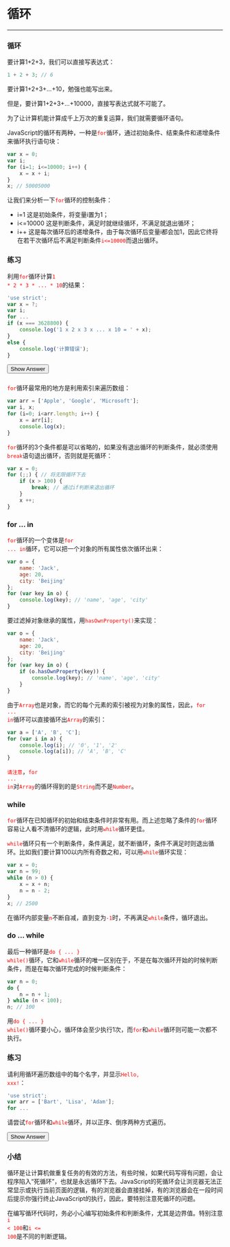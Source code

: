 <link rel="stylesheet" href="../../../static/css/button.css"/>
<link rel="stylesheet" href="../../../static/css/console.css"/>

# 循环
---

### 循环
要计算1+2+3，我们可以直接写表达式：

```javascript
1 + 2 + 3; // 6
```

要计算1+2+3+...+10，勉强也能写出来。

但是，要计算1+2+3+...+10000，直接写表达式就不可能了。

为了让计算机能计算成千上万次的重复运算，我们就需要循环语句。

JavaScript的循环有两种，一种是<font color="red"><code>for</code></font>循环，通过初始条件、结束条件和递增条件来循环执行语句块：

```javascript
var x = 0;
var i;
for (i=1; i<=10000; i++) {
    x = x + i;
}
x; // 50005000
```

让我们来分析一下<font color="red"><code>for</code></font>循环的控制条件：

* i=1 这是初始条件，将变量i置为1；
* i<=10000 这是判断条件，满足时就继续循环，不满足就退出循环；
* i++ 这是每次循环后的递增条件，由于每次循环后变量i都会加1，因此它终将在若干次循环后不满足判断条件<font color="red"><code>i<=10000</code></font>而退出循环。

### 练习
利用<font color="red"><code>for</code></font>循环计算<font color="red"><code>1 * 2 * 3 * ... * 10</code></font>的结果：

```javascript
'use strict';
var x = ?;
var i;
for ...
if (x === 3628800) {
    console.log('1 x 2 x 3 x ... x 10 = ' + x);
}
else {
    console.log('计算错误');
}
```

<button class="run" onclick="(() => {
    const answer = `
'use strict';
var x = x;
var 10;
for (i = 1; i <= 10; i++) {
    x *=i;
}
if (x === 3628800) {
    console.log('1 x 2 x 3 x ... x 10 = ' + x);
}
else {
    console.log('计算错误');
}
`;
    alert(answer);
})();">Show Answer</button>

### 
<font color="red"><code>for</code></font>循环最常用的地方是利用索引来遍历数组：

```javascript
var arr = ['Apple', 'Google', 'Microsoft'];
var i, x;
for (i=0; i<arr.length; i++) {
    x = arr[i];
    console.log(x);
}
```

<font color="red"><code>for</code></font>循环的3个条件都是可以省略的，如果没有退出循环的判断条件，就必须使用<font color="red"><code>break</code></font>语句退出循环，否则就是死循环：

```javascript
var x = 0;
for (;;) { // 将无限循环下去
    if (x > 100) {
        break; // 通过if判断来退出循环
    }
    x ++;
}
```

### for ... in
<font color="red"><code>for</code></font>循环的一个变体是<font color="red"><code>for ... in</code></font>循环，它可以把一个对象的所有属性依次循环出来：

```javascript
var o = {
    name: 'Jack',
    age: 20,
    city: 'Beijing'
};
for (var key in o) {
    console.log(key); // 'name', 'age', 'city'
}
```

要过滤掉对象继承的属性，用<font color="red"><code>hasOwnProperty()</code></font>来实现：

```javascript
var o = {
    name: 'Jack',
    age: 20,
    city: 'Beijing'
};
for (var key in o) {
    if (o.hasOwnProperty(key)) {
        console.log(key); // 'name', 'age', 'city'
    }
}
```

由于<font color="red"><code>Array</code></font>也是对象，而它的每个元素的索引被视为对象的属性，因此，<font color="red"><code>for ... in</code></font>循环可以直接循环出<font color="red"><code>Array</code></font>的索引：

```javascript
var a = ['A', 'B', 'C'];
for (var i in a) {
    console.log(i); // '0', '1', '2'
    console.log(a[i]); // 'A', 'B', 'C'
}
```

<font color="red"><code>请注意</code></font>，<font color="red"><code>for ... in</code></font>对<font color="red"><code>Array</code></font>的循环得到的是<font color="red"><code>String</code></font>而不是<font color="red"><code>Number</code></font>。

### while
<font color="red"><code>for</code></font>循环在已知循环的初始和结束条件时非常有用。而上述忽略了条件的<font color="red"><code>for</code></font>循环容易让人看不清循环的逻辑，此时用<font color="red"><code>while</code></font>循环更佳。

<font color="red"><code>while</code></font>循环只有一个判断条件，条件满足，就不断循环，条件不满足时则退出循环。比如我们要计算100以内所有奇数之和，可以用<font color="red"><code>while</code></font>循环实现：

```javascript
var x = 0;
var n = 99;
while (n > 0) {
    x = x + n;
    n = n - 2;
}
x; // 2500
```

在循环内部变量<font color="red"><code>n</code></font>不断自减，直到变为<font color="red"><code>-1</code></font>时，不再满足<font color="red"><code>while</code></font>条件，循环退出。

### do ... while
最后一种循环是<font color="red"><code>do { ... } while()</code></font>循环，它和<font color="red"><code>while</code></font>循环的唯一区别在于，不是在每次循环开始的时候判断条件，而是在每次循环完成的时候判断条件：

```javascript
var n = 0;
do {
    n = n + 1;
} while (n < 100);
n; // 100
```

用<font color="red"><code>do { ... } while()</code></font>循环要小心，循环体会至少执行1次，而<font color="red"><code>for</code></font>和<font color="red"><code>while</code></font>循环则可能一次都不执行。

### 练习
请利用循环遍历数组中的每个名字，并显示<font color="red"><code>Hello, xxx!</code></font>：

```javascript
'use strict';
var arr = ['Bart', 'Lisa', 'Adam'];
for ...
```

请尝试<font color="red"><code>for</code></font>循环和<font color="red"><code>while</code></font>循环，并以正序、倒序两种方式遍历。

<button class="run" onclick="(() => {
    const answer = `
'use strict';
var arr = ['Bart', 'Lisa', 'Adam'];
// for循环正序
for (var i in arr.sort()) {
    console.log(\`Hello, \${arr[i]}!\`);
}
// for循环倒序
for (var j in arr.sort().reverse()) {
    console.log(\`Hello, \${arr[j]}!\`);
}
// while循环正序
var i = 0;
while (i < arr.sort().length) {
    console.log(\`Hello, \${arr[i]}!\`);
    i++;
}
// while循环倒序
var j = 0;
while (j < arr.sort().reverse().length) {
    console.log(\`Hello, \${arr[j]}!\`);
    j++;
}
`;
    alert(answer);
})();">Show Answer</button>
 
### 小结
循环是让计算机做重复任务的有效的方法，有些时候，如果代码写得有问题，会让程序陷入“死循环”，也就是永远循环下去。JavaScript的死循环会让浏览器无法正常显示或执行当前页面的逻辑，有的浏览器会直接挂掉，有的浏览器会在一段时间后提示你强行终止JavaScript的执行，因此，要特别注意死循环的问题。

在编写循环代码时，务必小心编写初始条件和判断条件，尤其是边界值。特别注意<font color="red"><code>i < 100</code></font>和<font color="red"><code>i <= 100</code></font>是不同的判断逻辑。
